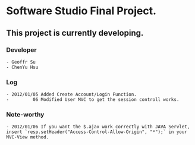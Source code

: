 # Software Studio Final Project.
## This project is currently developing.

### Developer
    - Geoffr Su
    - ChenYu Hsu

### Log
	- 2012/01/05 Added Create Account/Login Function.
	-         06 Modified User MVC to get the session controll works.
	
### Note-worthy
	- 2012/01/06 If you want the $.ajax work correctly with JAVA Servlet, insert `resp.setHeader("Access-Control-Allow-Origin", "*");` in your MVC-View method.